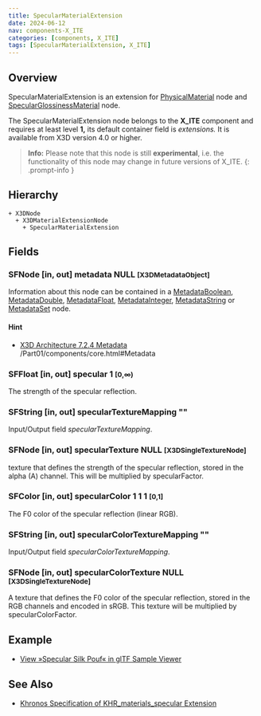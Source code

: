 ```yaml
---
title: SpecularMaterialExtension
date: 2024-06-12
nav: components-X_ITE
categories: [components, X_ITE]
tags: [SpecularMaterialExtension, X_ITE]
---
```

<style>
.post h3 {
   word-spacing: 0.2em;
}
</style>

## Overview

SpecularMaterialExtension is an extension for [PhysicalMaterial](../../shape/physicalmaterial/) node and [SpecularGlossinessMaterial](../specularglossinessmaterial/) node.

The SpecularMaterialExtension node belongs to the **X_ITE** component and requires at least level **1,** its default container field is *extensions.* It is available from X3D version 4.0 or higher.

>**Info:** Please note that this node is still **experimental**, i.e. the functionality of this node may change in future versions of X_ITE.
{: .prompt-info }

## Hierarchy

```
+ X3DNode
  + X3DMaterialExtensionNode
    + SpecularMaterialExtension
```

## Fields

### SFNode [in, out] **metadata** NULL <small>[X3DMetadataObject]</small>

Information about this node can be contained in a [MetadataBoolean](/x_ite/components/core/metadataboolean/), [MetadataDouble](/x_ite/components/core/metadatadouble/), [MetadataFloat](/x_ite/components/core/metadatafloat/), [MetadataInteger](/x_ite/components/core/metadatainteger/), [MetadataString](/x_ite/components/core/metadatastring/) or [MetadataSet](/x_ite/components/core/metadataset/) node.

#### Hint

- [X3D Architecture 7.2.4 Metadata](https://www.web3d.org/specifications/X3Dv4/ISO-IEC19775-1v4-IS) /Part01/components/core.html#Metadata

### SFFloat [in, out] **specular** 1 <small>[0,∞)</small>

The strength of the specular reflection.

### SFString [in, out] **specularTextureMapping** ""

Input/Output field *specularTextureMapping*.

### SFNode [in, out] **specularTexture** NULL <small>[X3DSingleTextureNode]</small>

 texture that defines the strength of the specular reflection, stored in the alpha (A) channel. This will be multiplied by specularFactor.

### SFColor [in, out] **specularColor** 1 1 1 <small>[0,1]</small>

The F0 color of the specular reflection (linear RGB).

### SFString [in, out] **specularColorTextureMapping** ""

Input/Output field *specularColorTextureMapping*.

### SFNode [in, out] **specularColorTexture** NULL <small>[X3DSingleTextureNode]</small>

A texture that defines the F0 color of the specular reflection, stored in the RGB channels and encoded in sRGB. This texture will be multiplied by specularColorFactor.

## Example

- [View »Specular Silk Pouf« in glTF Sample Viewer](/x_ite/laboratory/gltf-sample-viewer/?url=SpecularSilkPouf)

## See Also

- [Khronos Specification of KHR_materials_specular Extension](https://github.com/KhronosGroup/glTF/tree/main/extensions/2.0/Khronos/KHR_materials_specular)
